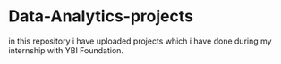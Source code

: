 # Data-Analytics-projects
in this repository i have uploaded projects which i have done during my internship with YBI Foundation.
